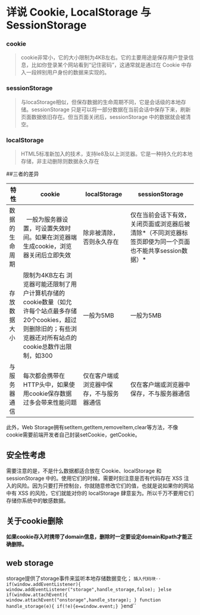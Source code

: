 # 详说 Cookie, LocalStorage 与 SessionStorage

### cookie
> cookie非常小，它的大小限制为4KB左右。它的主要用途是保存用户登录信息，比如你登录某个网站看到“记住密码”，这通常就是通过在 Cookie 中存入一段辨别用户身份的数据来实现的。

### sessionStorage
> 与locaStorage相似，但保存数据的生命周期不同，它是会话级的本地存储。sessionStorage 只是可以将一部分数据在当前会话中保存下来，刷新页面数据依旧存在。但当页面关闭后，sessionStorage 中的数据就会被清空。

### localStorage
> HTML5标准新加入的技术，支持Ie8及以上浏览器。它是一种持久化的本地存储，非主动删除则数据永久存在

##三者的差异

特性 | cookie | localStorage | sessionStorage
---- | -----  | -----------  | ---
数据的生命周期 |   一般为服务器设置，可设置失效时间。如果在浏览器端生成cookie，浏览器关闭后立即失效 | 除非被清除，否则永久存在 | 仅在当前会话下有效，关闭页面或浏览器后被清除*（不同浏览器标签页即使为同一个页面也不能共享session数据）*
存放数据大小 | 限制为4KB左右 浏览器可能还限制了用户计算机存储的cookie数量（如允许每个站点最多存储20个cookies，超过则删除旧的；有些浏览器还对所有站点的cookie总数作出限制，如300 | 一般为5MB | 一般为5MB
与服务器通信 | 每次都会携带在HTTP头中，如果使用cookie保存数据过多会带来性能问题 | 仅在客户端或浏览器中保存，不与服务器通信 | 仅在客户端或浏览器中保存，不与服务器通信

此外，Web Storage拥有setItem,getItem,removeItem,clear等方法，不像cookie需要前端开发者自己封装setCookie，getCookie。
## 安全性考虑

需要注意的是，不是什么数据都适合放在 Cookie、localStorage 和 sessionStorage 中的。使用它们的时候，需要时刻注意是否有代码存在 XSS 注入的风险。因为只要打开控制台，你就随意修改它们的值，也就是说如果你的网站中有 XSS 的风险，它们就能对你的 localStorage 肆意妄为。所以千万不要用它们存储你系统中的敏感数据。

## 关于cookie删除
**如果cookie存入时携带了domain信息，删除时一定要设定domain和path才能正确删除。**

## web storage
storage提供了storage事件来监听本地存储数据变化；
`` 插入代码块··
if(window.addEventListener){
    window.addEventListener("storage",handle_storage,false);
}else if(window.attachEvent){
    window.attachEvent("onstorage",handle_storage);
}
function handle_storage(e){
    if(!e){e=window.event;}
}
``end``

